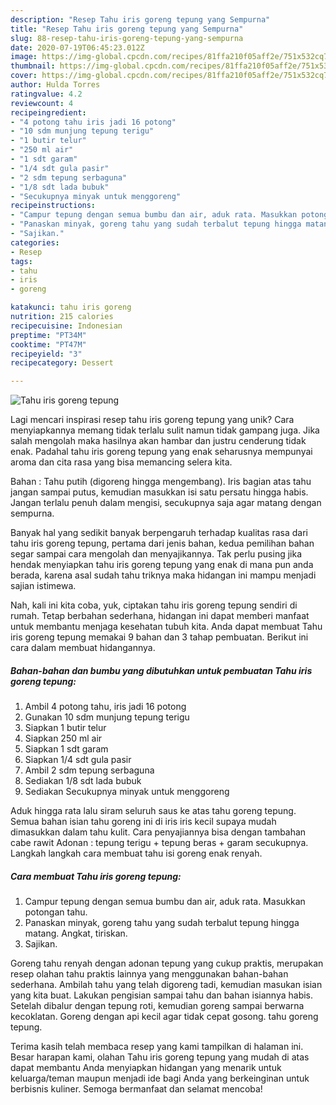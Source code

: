 ```yaml
---
description: "Resep Tahu iris goreng tepung yang Sempurna"
title: "Resep Tahu iris goreng tepung yang Sempurna"
slug: 88-resep-tahu-iris-goreng-tepung-yang-sempurna
date: 2020-07-19T06:45:23.012Z
image: https://img-global.cpcdn.com/recipes/81ffa210f05aff2e/751x532cq70/tahu-iris-goreng-tepung-foto-resep-utama.jpg
thumbnail: https://img-global.cpcdn.com/recipes/81ffa210f05aff2e/751x532cq70/tahu-iris-goreng-tepung-foto-resep-utama.jpg
cover: https://img-global.cpcdn.com/recipes/81ffa210f05aff2e/751x532cq70/tahu-iris-goreng-tepung-foto-resep-utama.jpg
author: Hulda Torres
ratingvalue: 4.2
reviewcount: 4
recipeingredient:
- "4 potong tahu iris jadi 16 potong"
- "10 sdm munjung tepung terigu"
- "1 butir telur"
- "250 ml air"
- "1 sdt garam"
- "1/4 sdt gula pasir"
- "2 sdm tepung serbaguna"
- "1/8 sdt lada bubuk"
- "Secukupnya minyak untuk menggoreng"
recipeinstructions:
- "Campur tepung dengan semua bumbu dan air, aduk rata. Masukkan potongan tahu."
- "Panaskan minyak, goreng tahu yang sudah terbalut tepung hingga matang. Angkat, tiriskan."
- "Sajikan."
categories:
- Resep
tags:
- tahu
- iris
- goreng

katakunci: tahu iris goreng 
nutrition: 215 calories
recipecuisine: Indonesian
preptime: "PT34M"
cooktime: "PT47M"
recipeyield: "3"
recipecategory: Dessert

---
```



![Tahu iris goreng tepung](https://img-global.cpcdn.com/recipes/81ffa210f05aff2e/751x532cq70/tahu-iris-goreng-tepung-foto-resep-utama.jpg)

Lagi mencari inspirasi resep tahu iris goreng tepung yang unik? Cara menyiapkannya memang tidak terlalu sulit namun tidak gampang juga. Jika salah mengolah maka hasilnya akan hambar dan justru cenderung tidak enak. Padahal tahu iris goreng tepung yang enak seharusnya mempunyai aroma dan cita rasa yang bisa memancing selera kita.

Bahan : Tahu putih (digoreng hingga mengembang). Iris bagian atas tahu jangan sampai putus, kemudian masukkan isi satu persatu hingga habis. Jangan terlalu penuh dalam mengisi, secukupnya saja agar matang dengan sempurna.

Banyak hal yang sedikit banyak berpengaruh terhadap kualitas rasa dari tahu iris goreng tepung, pertama dari jenis bahan, kedua pemilihan bahan segar sampai cara mengolah dan menyajikannya. Tak perlu pusing jika hendak menyiapkan tahu iris goreng tepung yang enak di mana pun anda berada, karena asal sudah tahu triknya maka hidangan ini mampu menjadi sajian istimewa.


Nah, kali ini kita coba, yuk, ciptakan tahu iris goreng tepung sendiri di rumah. Tetap berbahan sederhana, hidangan ini dapat memberi manfaat untuk membantu menjaga kesehatan tubuh kita. Anda dapat membuat Tahu iris goreng tepung memakai 9 bahan dan 3 tahap pembuatan. Berikut ini cara dalam membuat hidangannya.

<!--inarticleads1-->

##### Bahan-bahan dan bumbu yang dibutuhkan untuk pembuatan Tahu iris goreng tepung:

1. Ambil 4 potong tahu, iris jadi 16 potong
1. Gunakan 10 sdm munjung tepung terigu
1. Siapkan 1 butir telur
1. Siapkan 250 ml air
1. Siapkan 1 sdt garam
1. Siapkan 1/4 sdt gula pasir
1. Ambil 2 sdm tepung serbaguna
1. Sediakan 1/8 sdt lada bubuk
1. Sediakan Secukupnya minyak untuk menggoreng


Aduk hingga rata lalu siram seluruh saus ke atas tahu goreng tepung. Semua bahan isian tahu goreng ini di iris iris kecil supaya mudah dimasukkan dalam tahu kulit. Cara penyajiannya bisa dengan tambahan cabe rawit Adonan : tepung terigu + tepung beras + garam secukupnya. Langkah langkah cara membuat tahu isi goreng enak renyah. 

<!--inarticleads2-->

##### Cara membuat Tahu iris goreng tepung:

1. Campur tepung dengan semua bumbu dan air, aduk rata. Masukkan potongan tahu.
1. Panaskan minyak, goreng tahu yang sudah terbalut tepung hingga matang. Angkat, tiriskan.
1. Sajikan.


Goreng tahu renyah dengan adonan tepung yang cukup praktis, merupakan resep olahan tahu praktis lainnya yang menggunakan bahan-bahan sederhana. Ambilah tahu yang telah digoreng tadi, kemudian masukan isian yang kita buat. Lakukan pengisian sampai tahu dan bahan isiannya habis. Setelah dibalur dengan tepung roti, kemudian goreng sampai berwarna kecoklatan. Goreng dengan api kecil agar tidak cepat gosong. tahu goreng tepung. 

Terima kasih telah membaca resep yang kami tampilkan di halaman ini. Besar harapan kami, olahan Tahu iris goreng tepung yang mudah di atas dapat membantu Anda menyiapkan hidangan yang menarik untuk keluarga/teman maupun menjadi ide bagi Anda yang berkeinginan untuk berbisnis kuliner. Semoga bermanfaat dan selamat mencoba!
